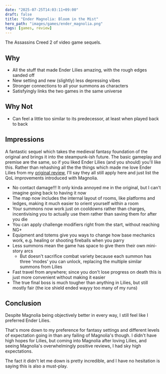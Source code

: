 ```yaml
---
date: "2025-07-25T14:03:11+09:00"
draft: false
title: "Ender Magnolia: Bloom in the Mist"
hero_path: "images/games/ender_magnolia.png"
tags: [games, review]
---
```


The Assassins Creed 2 of video game sequels.

## Why

- All the stuff that made Ender Lilies amazing, with the rough edges sanded off
- New setting and new (slightly) less depressing vibes
- Stronger connections to all your summons as characters
- Satisfyingly links the two games in the same universe

## Why Not

- Can feel a little too similar to its predecessor, at least when played back to back

## Impressions

A fantastic sequel which takes the medieval fantasy foundation of the original and brings it into the steampunk-ish future. The basic gameplay and premise are the same, so if you liked Ender Lilies (and you should) you'll like this. Rather than rehashing all the the things which made me love Ender Lilies from my [original review](/games/reviews/ender_lilies.md), I'll say they all still apply here and just list the QoL improvements introduced with Magnolia.

- No contact damage!!! It only kinda annoyed me in the original, but I can't imagine going back to having it now
- The map now includes the internal layout of rooms, like platforms and ledges, making it much easier to orient yourself within a room
- Your summons now work just on cooldowns rather than charges, incentivising you to actually use them rather than saving them for after you die
- You can apply challenge modifiers right from the start, without reaching NG+
- Equipment and totems give you ways to change how base mechanics work, e.g. healing or shooting fireballs when you parry
- Less summons mean the game has space to give them their own mini-story arcs
  - But doesn't sacrifice combat variety because each summon has three 'modes' you can unlock, replacing the multiple similar summons from Lilies
- Fast travel from anywhere; since you don't lose progress on death this is just more convenient without making it easier
- The true final boss is much tougher than anything in Lilies, but still mostly fair (the ice shield ended wayyy too many of my runs)

## Conclusion

Despite Magnolia being objectively better in every way, I still feel like I preferred Ender Lilies.

That's more down to my preference for fantasy settings and different levels of expectation going in than any failing of Magnolia's though. I didn't have high hopes for Lilies, but coming into Magnolia after loving Lilies, and seeing Magnolia's overwhelmingly positive reviews, I had sky high expectations.

The fact it didn't let me down is pretty incredible, and I have no hesitation is saying this is also a must-play.

